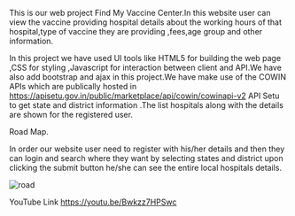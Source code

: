 This is our web project Find My Vaccine Center.In this website user can view the vaccine providing hospital details about the working hours of that hospital,type of vaccine they are providing ,fees,age group and other information.

In this project we have used UI tools like HTML5 for building the web page ,CSS for styling ,Javascript for interaction between client and API.We have also add bootstrap and ajax in this project.We have make use of the COWIN APIs which are publically hosted in https://apisetu.gov.in/public/marketplace/api/cowin/cowinapi-v2 API Setu to get state and district information .The list hospitals along with the details are shown for the registered user.


Road Map.

In order our website user need to register with his/her details and then they can login and search where they want by selecting states and district upon clicking the submit button he/she can see the entire local hospitals details.

![road](https://user-images.githubusercontent.com/59117861/122537659-66bd4b80-d043-11eb-995e-2f26def7bc8b.jpg)



YouTube Link
https://youtu.be/Bwkzz7HPSwc




